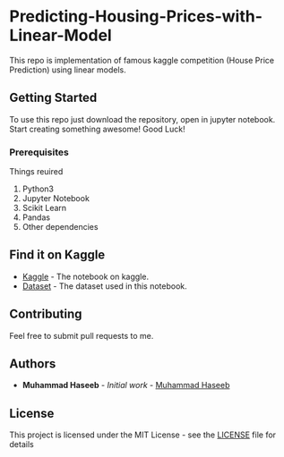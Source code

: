 # Predicting-Housing-Prices-with-Linear-Model
This repo is implementation of famous kaggle competition (House Price Prediction) using linear models. 
<br>
## Getting Started

To use this repo just download the repository, open in jupyter notebook. Start creating something awesome! Good Luck!

### Prerequisites

Things reuired<br>
1. Python3
2. Jupyter Notebook
3. Scikit Learn
4. Pandas
5. Other dependencies

## Find it on Kaggle

* [Kaggle](https://www.kaggle.com/iammhaseeb/predicting-house-prices-with-linear-models) - The notebook on kaggle.
* [Dataset](https://www.kaggle.com/c/house-prices-advanced-regression-techniques/data) - The dataset used in this notebook.

## Contributing

Feel free to submit pull requests to me.


## Authors

* **Muhammad Haseeb** - *Initial work* - [Muhammad Haseeb](https://github.com/iam-mhaseeb)


## License

This project is licensed under the MIT License - see the [LICENSE](LICENSE) file for details
